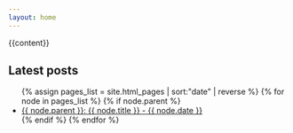 ```yaml
---
layout: home
---
```


{{content}}

<h2 class="text-delta">Latest posts</h2>
<ul>
  {% assign pages_list = site.html_pages | sort:"date" | reverse %}
  {% for node in pages_list %}
    {% if node.parent %}
      <li>
        <a href="{{ node.url | absolute_url }}">{{ node.parent }}: {{ node.title }} - {{ node.date }}</a>
      </li>
    {% endif %}
  {% endfor %}
</ul>
